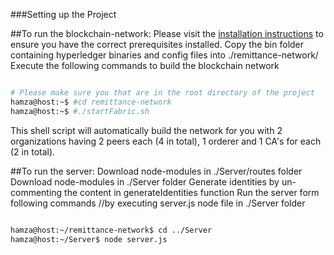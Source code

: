 ###Setting up the Project

##To run the blockchain-network:
  Please visit the [installation instructions](http://hyperledger-fabric.readthedocs.io/en/latest/install.html)
to ensure you have the correct prerequisites installed.
  Copy the bin folder containing hyperledger binaries and config files into ./remittance-network/
  Execute the following commands to build the blockchain network
  
  ```bash
  
  # Please make sure you that are in the root directory of the project
  hamza@host:~$ #cd remittance-network
  hamza@host:~$ #./startFabric.sh
  ```
  
  This shell script will automatically build the network for you with 2 organizations having 2 peers each (4 in total), 1 orderer and 1 CA's for each (2 in total).

##To run the server:
  Download node-modules in ./Server/routes folder
  Download node-modules in ./Server folder
  Generate identities by un-commenting the content in generateIdentities function
  Run the server form following commands //by executing server.js node file in ./Server folder
  
  ```bash
  
  hamza@host:~/remittance-network$ cd ../Server
  hamza@host:~/Server$ node server.js
  ```
